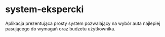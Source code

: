 # system-ekspercki

Aplikacja prezentująca prosty system pozwalający na wybór auta najlepiej pasującego do wymagań oraz budzetu użytkownika.
